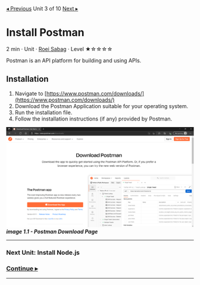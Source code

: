 [◂ Previous](./02.InstallRhinoLanguageExtension.md) Unit 3 of 10 [Next ▸]()

# Install Postman
2 min · Unit · [Roei Sabag](https://www.linkedin.com/in/roei-sabag-247aa18/) · Level ★☆☆☆☆

Postman is an API platform for building and using APIs.
  
## Installation
1. Navigate to [https://www.postman.com/downloads/](https://www.postman.com/downloads/)
2. Download the Postman Application suitable for your operating system.
3. Run the installation file.
4. Follow the installation instructions (if any) provided by Postman.

![image 1.1 - Postman Download Page](./Images/m01u03_1.png)  
_**image 1.1 - Postman Download Page**_

---
### Next Unit: Install Node.js
### [Continue ▸](./InstallNodeJs.md)
---